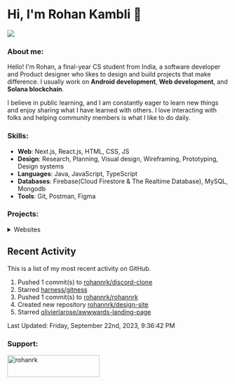 # Hi, I'm Rohan Kambli 👋

![](https://cdn.discordapp.com/attachments/931938342944256030/1153040307353550928/Debbie_Balboa.gif)

###  About me:
Hello! I'm Rohan, a final-year CS student from India, a software developer and Product designer who likes to design and build projects that make difference.
I usually work on **Android development**, **Web development**, and **Solana blockchain**.

I believe in public learning, and I am constantly eager to learn new things and enjoy sharing what I have learned with others. I love interacting with folks and helping community members is what I like to do daily.

### Skills:

- **Web**: Next.js, React.js, HTML, CSS, JS
- **Design**: Research, Planning, Visual design, Wireframing, Prototyping, Design systems
- **Languages**: Java, JavaScript, TypeScript
- **Databases**: Firebase(Cloud Firestore & The Realtime Database), MySQL, Mongodb
- **Tools**: Git, Postman, Figma

### Projects:


<!-- Websites -->

<details>
<summary>Websites</summary>

Web Site | Front End | Source Code | Live Demo
-------- | --------- | :-------: | :--:
Dev Portfolio | Next.js, TS, HTML, CSS | [Repo](https://github.com/rohannrk/dev-site) | [Link](https://devr-site.vercel.app/)
Linkcollect | Next.js, JS, Tailwind CSS, HTML | [Repo](https://github.com/rohannrk/Linkcollect-Frontend) | [Link](https://linkcollect.io//)
Airbnb-clone | Next.js, TS, Tailwind CSS, HTML | [Repo](https://github.com/rohannrk/airbnb) | [Link](https://propertyrental-a9edyimfl-rohannrk.vercel.app/)
Discord-clone | Next JS, TS, SQL | [Repo](https://github.com/rohannrk/discord-clone)| soon
</details>


## Recent Activity

This is a list of my most recent activity on GitHub.

<!--RECENT_ACTIVITY:start-->
1. Pushed 1 commit(s) to [rohannrk/discord-clone](https://github.com/rohannrk/discord-clone)<br>
2. Starred [harness/gitness](https://github.com/harness/gitness)<br>
3. Pushed 1 commit(s) to [rohannrk/rohannrk](https://github.com/rohannrk/rohannrk)<br>
4. Created new repository [rohannrk/design-site](https://github.com/rohannrk/design-site)<br>
5. Starred [olivierlarose/awwwards-landing-page](https://github.com/olivierlarose/awwwards-landing-page)<br>
<!--RECENT_ACTIVITY:end-->

<!--RECENT_ACTIVITY:last_update-->
Last Updated: Friday, September 22nd, 2023, 9:36:42 PM
<!--RECENT_ACTIVITY:last_update_end-->
  
<h3 align="left">Support:</h3>
<p><a href="https://www.buymeacoffee.com/rohanrk"> <img align="left" src="https://cdn.buymeacoffee.com/buttons/v2/default-yellow.png" height="50" width="210" alt="rohanrk" /></a></p><br><br>